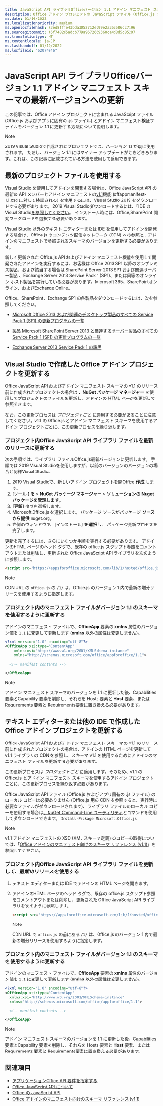 ```yaml
---
title: JavaScript API ライブラリOfficeバージョン 1.1 アドイン マニフェスト スキーマの最新バージョンへの更新
description: Office アドイン プロジェクトの JavaScript ファイル (Office.js ファイルとアプリに固有の .js ファイル) とアドイン マニフェスト検証ファイルをバージョン 1.1 に更新します。
ms.date: 01/14/2022
ms.localizationpriority: medium
ms.openlocfilehash: 73ed8fffe43bda3052712ec99e2a353586cc7196
ms.sourcegitcommit: 45f7482d5adcb779a9672669360ca4d8d5c85207
ms.translationtype: MT
ms.contentlocale: ja-JP
ms.lasthandoff: 01/19/2022
ms.locfileid: "62074246"
---
```

# <a name="update-to-the-latest-office-javascript-api-library-and-version-11-add-in-manifest-schema"></a>JavaScript API ライブラリOfficeバージョン 1.1 アドイン マニフェスト スキーマの最新バージョンへの更新

この記事では、Office アドイン プロジェクトに含まれる JavaScript ファイル (Office.js およびアプリに固有の .js ファイル) とアドイン マニフェスト検証ファイルをバージョン 1.1 に更新する方法について説明します。

> [!NOTE]
> 2019 Visual Studioで作成されたプロジェクトでは、バージョン 1.1 が既に使用されます。 ただし、バージョン 1.1 にはマイナー アップデートがときどきあります。これは、この記事に記載されている方法を使用して適用できます。

## <a name="use-the-most-up-to-date-project-files"></a>最新のプロジェクト ファイルを使用する

Visual Studio を使用してアドインを開発する場合は、Office JavaScript API の最新の API メンバーとアドイン マニフェストの[v1.1](../develop/add-in-manifests.md)機能 (offappmanifest-1.1.xsd に対して検証される) を使用するには、Visual Studio 2019 をダウンロードする必要があります。 2019 Visual Studioダウンロードするには、「IDE のVisual Studio[を参照してください](https://visualstudio.microsoft.com/vs/)。 インストール時には、Office/SharePoint 開発ワークロードを選択する必要があります。

Visual Studio 以外のテキスト エディターまたは IDE を使用してアドインを開発する場合は、Office.js のコンテンツ配信ネットワーク (CDN) への参照と、アドインのマニフェストで参照されるスキーマのバージョンを更新する必要があります。

新しく更新された Office.js API およびアドイン マニフェスト機能を使用して開発されたアドインを実行するには、お客様は Office 2013 SP1 以降のオンプレミス製品、および該当する場合は SharePoint Server 2013 SP1 および関連サーバー製品 、Exchange Server 2013 Service Pack 1 (SP1)、または同等のオンライン ホスト製品を実行している必要があります。Microsoft 365、SharePointオンライン、およびExchange Online。

Office、SharePoint、Exchange SP1 の各製品をダウンロードするには、次を参照してください。

- [Microsoft Office 2013 および関連のデスクトップ製品のすべての Service Pack 1 (SP1) の更新プログラムの一覧](https://support.microsoft.com/kb/2850036)

- [製品 Microsoft SharePoint Server 2013 と関連するサーバー製品のすべての Service Pack 1 (SP1) の更新プログラムの一覧](https://support.microsoft.com/kb/2850035)

- [Exchange Server 2013 Service Pack 1 の説明](https://support.microsoft.com/kb/2926248)

## <a name="updating-an-office-add-in-project-created-with-visual-studio"></a>Visual Studio で作成した Office アドイン プロジェクトを更新する

Office JavaScript API およびアドイン マニフェスト スキーマの v1.1 のリリース前に作成されたプロジェクトの場合は **、NuGet パッケージ マネージャー** を使用してプロジェクトのファイルを更新し、アドインの HTML ページを更新して参照できます。

なお、この更新プロセスは _プロジェクトごと_ に適用する必要があることに注意してください。v1.1 の Office.js とアドイン マニフェスト スキーマを使用するアドイン プロジェクトごとに、この更新プロセスを繰り返します。

### <a name="update-the-office-javascript-api-library-files-in-your-project-to-the-newest-release"></a>プロジェクト内Office JavaScript API ライブラリ ファイルを最新のリリースに更新する

次の手順では、ライブラリ ファイルOffice.js最新バージョンに更新します。 手順では 2019 Visual Studioを使用しますが、以前のバージョンのバージョンの場合と同様Visual Studio。

1. 2019 Visual Studioで、新しいアドイン プロジェクトを開Office **作成** します。
2. [ツール **] を**  >  **NuGet パッケージ マネージャー**  >  **ソリューションの Nuget パッケージを管理します**。
3. **[更新]** タブを選択します。
4. Microsoft.Office.js を選択します。 パッケージ ソースがパッケージ **ソースから提供** nuget.org。
5. 左側のウィンドウで、[インストール] **を選択し** 、パッケージ更新プロセスを完了します。

更新を完了するには、さらにいくつか手順を実行する必要があります。 アドインのHTML ページのヘッド タグで、既存の office.js スクリプト参照をコメントアウトまたは削除し、更新された Office JavaScript API ライブラリを次のように参照します。

  ```html
  <script src="https://appsforoffice.microsoft.com/lib/1/hosted/office.js" type="text/javascript"></script>
  ```

   > [!NOTE]
   > CDN URL の `office.js` の `/1/` は、Office.js のバージョン 1 内で最新の増分リリースを使用するように指定します。

### <a name="update-the-manifest-file-in-your-project-to-use-schema-version-11"></a>プロジェクト内のマニフェスト ファイルがバージョン 1.1 のスキーマを使用するように更新する

アドインのマニフェスト ファイルで、**OfficeApp** 要素の **xmlns** 属性のバージョン値を `1.1` に変更して更新します (**xmlns** 以外の属性は変更しません)。

```xml
<?xml version="1.0" encoding="utf-8"?>
<OfficeApp xsi:type="ContentApp"
    xmlns:xsi="http://www.w3.org/2001/XMLSchema-instance"
    xmlns="http://schemas.microsoft.com/office/appforoffice/1.1">
  
  <!-- manifest contents -->

</OfficeApp>
```

> [!NOTE]
> アドイン マニフェスト スキーマのバージョンを 1.1 に更新した後、Capabilities 要素とCapability 要素を削除し、それらを Hosts [](../reference/manifest/hosts.md)要素と [](../reference/manifest/host.md) **Host** 要素、または Requirements 要素と [Requirements](specify-office-hosts-and-api-requirements.md)要素に置き換える必要があります。

## <a name="updating-an-office-add-in-project-created-with-a-text-editor-or-other-ide"></a>テキスト エディターまたは他の IDE で作成した Office アドイン プロジェクトを更新する

Office JavaScript API およびアドイン マニフェスト スキーマの v1.1 のリリース前に作成されたプロジェクトの場合は、アドインの HTML ページを更新して v1.1 ライブラリの CDN を参照し、スキーマ v1.1 を使用するためにアドインのマニフェスト ファイルを更新する必要があります。

この更新プロセスは _プロジェクトごと_ に適用します。そのため、v1.1 の Office.js とアドイン マニフェスト スキーマを使用するアドイン プロジェクトごとに、この更新プロセスを繰り返す必要があります。

Office JavaScript API ファイル (Office.js およびアプリ固有の .js ファイル) のローカル コピーは必要ありません (Office.js 用の CDN を参照すると、実行時に必要なファイルがダウンロードされます)、ライブラリ ファイルのローカル コピーを使用する場合は[、NuGet Command-Line ユーティリティ](https://docs.nuget.org/consume/installing-nuget)とコマンドを使用してダウンロードできます。 `Install-Package Microsoft.Office.js`

> [!NOTE]
> v1.1 アドイン マニフェストの XSD (XML スキーマ定義) のコピーの取得については、「[Office アドインのマニフェスト向けのスキーマ リファレンス (v1.1)](../develop/add-in-manifests.md)」を参照してください。

### <a name="update-the-office-javascript-api-library-files-in-your-project-to-use-the-newest-release"></a>プロジェクト内Office JavaScript API ライブラリ ファイルを更新して、最新のリリースを使用する

1. テキスト エディターまたは IDE でアドインの HTML ページを開きます。

2. アドインのHTML ページのヘッド タグで、既存の office.js スクリプト参照をコメントアウトまたは削除し、更新された Office JavaScript API ライブラリを次のように参照します。

    ```html
    <script src="https://appsforoffice.microsoft.com/lib/1/hosted/office.js" type="text/javascript"></script>
    ```

   > [!NOTE]
   > CDN URL で `office.js` の前にある `/1/` は、Office.js のバージョン 1 内で最新の増分リリースを使用するように指定します。

### <a name="update-the-manifest-file-in-your-project-to-use-schema-version-11"></a>プロジェクト内のマニフェスト ファイルがバージョン 1.1 のスキーマを使用するように更新する

アドインのマニフェスト ファイルで、**OfficeApp** 要素の **xmlns** 属性のバージョン値を `1.1` に変更して更新します (**xmlns** 以外の属性は変更しません)。

```xml
<?xml version="1.0" encoding="utf-8"?>
<OfficeApp xsi:type="ContentApp"
  xmlns:xsi="http://www.w3.org/2001/XMLSchema-instance"
  xmlns="http://schemas.microsoft.com/office/appforoffice/1.1">
  
  <!-- manifest contents -->

</OfficeApp>
```

> [!NOTE]
> アドイン マニフェスト スキーマのバージョンを 1.1 に更新した後、Capabilities 要素とCapability 要素を削除し、それらを Hosts [](../reference/manifest/hosts.md)要素と [](../reference/manifest/host.md) **Host** 要素、または Requirements 要素と [Requirements](specify-office-hosts-and-api-requirements.md)要素に置き換える必要があります。

## <a name="see-also"></a>関連項目

- [アプリケーションOffice API 要件を指定する](specify-office-hosts-and-api-requirements.md)]
- [Office JavaScript API について](understanding-the-javascript-api-for-office.md)
- [Office の JavaScript API](../reference/javascript-api-for-office.md)
- [Office アドインのマニフェスト向けのスキーマ リファレンス (v1.1)](../develop/add-in-manifests.md)
